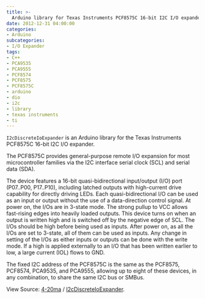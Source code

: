 ```yaml
---
title: >-
  Arduino library for Texas Instruments PCF8575C 16-bit I2C I/O expander
date: 2012-12-31 04:00:00
categories:
- Arduino
subcategories:
- I/O Expander
tags:
- C++
- PCA9535
- PCA9555
- PCF8574
- PCF8575
- PCF8575C
- arduino
- dio
- i2c
- library
- texas instruments
- ti
---
```


`I2cDiscreteIoExpander` is an Arduino library for the Texas Instruments PCF8575C 16-bit I2C I/O expander.

The PCF8575C provides general-purpose remote I/O expansion for most microcontroller families via the I2C interface serial clock (SCL) and serial data (SDA).

The device features a 16-bit quasi-bidirectional input/output (I/O) port (P07..P00, P17..P10), including latched outputs with high-current drive capability for directly driving LEDs. Each quasi-bidirectional I/O can be used as an input or output without the use of a data-direction control signal. At power on, the I/Os are in 3-state mode. The strong pullup to VCC allows fast-rising edges into heavily loaded outputs. This device turns on when an output is written high and is switched off by the negative edge of SCL. The I/Os should be high before being used as inputs. After power on, as all the I/Os are set to 3-state, all of them can be used as inputs. Any change in setting of the I/Os as either inputs or outputs can be done with the write mode. If a high is applied externally to an I/O that has been written earlier to low, a large current (IOL) flows to GND.

The fixed I2C address of the PCF8575C is the same as the PCF8575, PCF8574, PCA9535, and PCA9555, allowing up to eight of these devices, in any combination, to share the same I2C bus or SMBus.

View Source: <nop class="fa fa-github"> [4-20ma](https://github.com/4-20ma) / [I2cDiscreteIoExpander](https://github.com/4-20ma/I2cDiscreteIoExpander).
